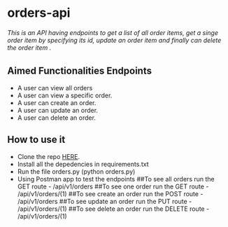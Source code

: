 # orders-api

 ###### This is an API having endpoints to get a list of all order items, get a singe order item by specifying its id, update an order item and finally can delete the order item .






## Aimed Functionalities Endpoints 
- A user can view all orders
- A user can view a specific order.
- A user can create an order.
- A user can update an order.
- A user can delete an order.

## How to use it

- Clone the repo [HERE](https://github.com/TeamoreA/fast-food-apiV1).
- Install all the depedencies in requirements.txt
- Run the file orders.py (python orders.py)
- Using Postman app to test the endpoints
    ##To see all orders run the GET route - /api/v1/orders
    ##To see one order run the GET route - /api/v1/orders/(1)
    ##To see create an order run the POST route - /api/v1/orders
    ##To see update an order run the PUT route - /api/v1/orders/(1)
    ##To see delete an order run the DELETE route - /api/v1/orders/(1)
